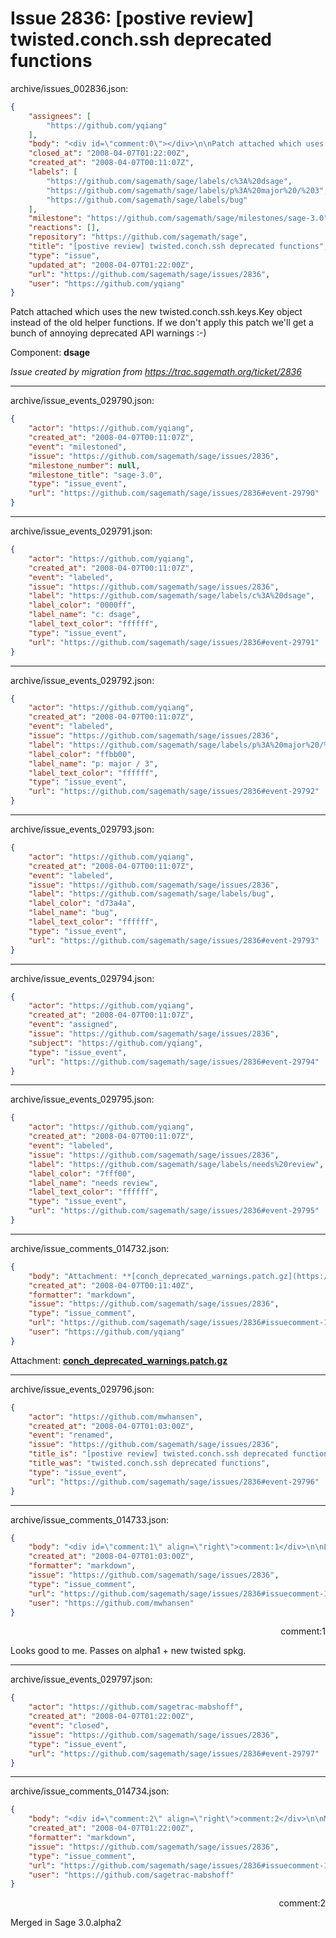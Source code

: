 # Issue 2836: [postive review] twisted.conch.ssh deprecated functions

archive/issues_002836.json:
```json
{
    "assignees": [
        "https://github.com/yqiang"
    ],
    "body": "<div id=\"comment:0\"></div>\n\nPatch attached which uses the new twisted.conch.ssh.keys.Key object instead of the old helper functions. If we don't apply this patch we'll get a bunch of annoying deprecated API warnings :-) \n\nComponent: **dsage**\n\n_Issue created by migration from https://trac.sagemath.org/ticket/2836_\n\n",
    "closed_at": "2008-04-07T01:22:00Z",
    "created_at": "2008-04-07T00:11:07Z",
    "labels": [
        "https://github.com/sagemath/sage/labels/c%3A%20dsage",
        "https://github.com/sagemath/sage/labels/p%3A%20major%20/%203",
        "https://github.com/sagemath/sage/labels/bug"
    ],
    "milestone": "https://github.com/sagemath/sage/milestones/sage-3.0",
    "reactions": [],
    "repository": "https://github.com/sagemath/sage",
    "title": "[postive review] twisted.conch.ssh deprecated functions",
    "type": "issue",
    "updated_at": "2008-04-07T01:22:00Z",
    "url": "https://github.com/sagemath/sage/issues/2836",
    "user": "https://github.com/yqiang"
}
```
<div id="comment:0"></div>

Patch attached which uses the new twisted.conch.ssh.keys.Key object instead of the old helper functions. If we don't apply this patch we'll get a bunch of annoying deprecated API warnings :-) 

Component: **dsage**

_Issue created by migration from https://trac.sagemath.org/ticket/2836_





---

archive/issue_events_029790.json:
```json
{
    "actor": "https://github.com/yqiang",
    "created_at": "2008-04-07T00:11:07Z",
    "event": "milestoned",
    "issue": "https://github.com/sagemath/sage/issues/2836",
    "milestone_number": null,
    "milestone_title": "sage-3.0",
    "type": "issue_event",
    "url": "https://github.com/sagemath/sage/issues/2836#event-29790"
}
```



---

archive/issue_events_029791.json:
```json
{
    "actor": "https://github.com/yqiang",
    "created_at": "2008-04-07T00:11:07Z",
    "event": "labeled",
    "issue": "https://github.com/sagemath/sage/issues/2836",
    "label": "https://github.com/sagemath/sage/labels/c%3A%20dsage",
    "label_color": "0000ff",
    "label_name": "c: dsage",
    "label_text_color": "ffffff",
    "type": "issue_event",
    "url": "https://github.com/sagemath/sage/issues/2836#event-29791"
}
```



---

archive/issue_events_029792.json:
```json
{
    "actor": "https://github.com/yqiang",
    "created_at": "2008-04-07T00:11:07Z",
    "event": "labeled",
    "issue": "https://github.com/sagemath/sage/issues/2836",
    "label": "https://github.com/sagemath/sage/labels/p%3A%20major%20/%203",
    "label_color": "ffbb00",
    "label_name": "p: major / 3",
    "label_text_color": "ffffff",
    "type": "issue_event",
    "url": "https://github.com/sagemath/sage/issues/2836#event-29792"
}
```



---

archive/issue_events_029793.json:
```json
{
    "actor": "https://github.com/yqiang",
    "created_at": "2008-04-07T00:11:07Z",
    "event": "labeled",
    "issue": "https://github.com/sagemath/sage/issues/2836",
    "label": "https://github.com/sagemath/sage/labels/bug",
    "label_color": "d73a4a",
    "label_name": "bug",
    "label_text_color": "ffffff",
    "type": "issue_event",
    "url": "https://github.com/sagemath/sage/issues/2836#event-29793"
}
```



---

archive/issue_events_029794.json:
```json
{
    "actor": "https://github.com/yqiang",
    "created_at": "2008-04-07T00:11:07Z",
    "event": "assigned",
    "issue": "https://github.com/sagemath/sage/issues/2836",
    "subject": "https://github.com/yqiang",
    "type": "issue_event",
    "url": "https://github.com/sagemath/sage/issues/2836#event-29794"
}
```



---

archive/issue_events_029795.json:
```json
{
    "actor": "https://github.com/yqiang",
    "created_at": "2008-04-07T00:11:07Z",
    "event": "labeled",
    "issue": "https://github.com/sagemath/sage/issues/2836",
    "label": "https://github.com/sagemath/sage/labels/needs%20review",
    "label_color": "7fff00",
    "label_name": "needs review",
    "label_text_color": "ffffff",
    "type": "issue_event",
    "url": "https://github.com/sagemath/sage/issues/2836#event-29795"
}
```



---

archive/issue_comments_014732.json:
```json
{
    "body": "Attachment: **[conch_deprecated_warnings.patch.gz](https://github.com/sagemath/sage/files/ticket2836/conch_deprecated_warnings.patch.gz)**",
    "created_at": "2008-04-07T00:11:40Z",
    "formatter": "markdown",
    "issue": "https://github.com/sagemath/sage/issues/2836",
    "type": "issue_comment",
    "url": "https://github.com/sagemath/sage/issues/2836#issuecomment-14732",
    "user": "https://github.com/yqiang"
}
```

Attachment: **[conch_deprecated_warnings.patch.gz](https://github.com/sagemath/sage/files/ticket2836/conch_deprecated_warnings.patch.gz)**



---

archive/issue_events_029796.json:
```json
{
    "actor": "https://github.com/mwhansen",
    "created_at": "2008-04-07T01:03:00Z",
    "event": "renamed",
    "issue": "https://github.com/sagemath/sage/issues/2836",
    "title_is": "[postive review] twisted.conch.ssh deprecated functions",
    "title_was": "twisted.conch.ssh deprecated functions",
    "type": "issue_event",
    "url": "https://github.com/sagemath/sage/issues/2836#event-29796"
}
```



---

archive/issue_comments_014733.json:
```json
{
    "body": "<div id=\"comment:1\" align=\"right\">comment:1</div>\n\nLooks good to me.  Passes on alpha1 + new twisted spkg.",
    "created_at": "2008-04-07T01:03:00Z",
    "formatter": "markdown",
    "issue": "https://github.com/sagemath/sage/issues/2836",
    "type": "issue_comment",
    "url": "https://github.com/sagemath/sage/issues/2836#issuecomment-14733",
    "user": "https://github.com/mwhansen"
}
```

<div id="comment:1" align="right">comment:1</div>

Looks good to me.  Passes on alpha1 + new twisted spkg.



---

archive/issue_events_029797.json:
```json
{
    "actor": "https://github.com/sagetrac-mabshoff",
    "created_at": "2008-04-07T01:22:00Z",
    "event": "closed",
    "issue": "https://github.com/sagemath/sage/issues/2836",
    "type": "issue_event",
    "url": "https://github.com/sagemath/sage/issues/2836#event-29797"
}
```



---

archive/issue_comments_014734.json:
```json
{
    "body": "<div id=\"comment:2\" align=\"right\">comment:2</div>\n\nMerged in Sage 3.0.alpha2",
    "created_at": "2008-04-07T01:22:00Z",
    "formatter": "markdown",
    "issue": "https://github.com/sagemath/sage/issues/2836",
    "type": "issue_comment",
    "url": "https://github.com/sagemath/sage/issues/2836#issuecomment-14734",
    "user": "https://github.com/sagetrac-mabshoff"
}
```

<div id="comment:2" align="right">comment:2</div>

Merged in Sage 3.0.alpha2
